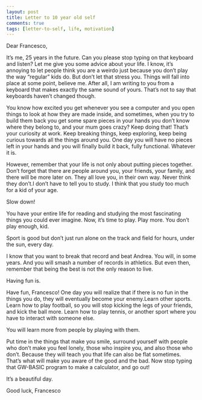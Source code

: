 ```yaml
---
layout: post
title: Letter to 10 year old self
comments: true
tags: [letter-to-self, life, motivation]
---
```


Dear Francesco,

It’s me, 25 years in the future. Can you please stop typing on that keyboard and listen? 
Let me give you some advice about your life. I know, it’s annoying to let people think 
you are a weirdo just
because you don’t play the way “regular” kids do. But don’t let that stress you. 
Things will fall into place at some point, believe me. 
After all, I am writing to you from a keyboard that makes exactly the same 
sound of yours.
That’s not to say that keyboards haven’t changed though.

You know how excited you get whenever you see a computer and you open things to look at 
how they are made inside, and sometimes, when you try to build them back you get some 
spare pieces in your hands you don’t know where they belong to, and your mum goes crazy? 
Keep doing that! 
That’s your curiosity at work. Keep breaking things, keep exploring, 
keep being curious towards all the things around you. One day you will have no pieces 
left in your hands and you will finally build it back, fully functional. Whatever it is. 

However, remember that your life is not only about putting pieces together. 
Don’t forget that there are people around you, your friends, your family, and there will 
be more later on. They all love you, in their own way. Never think they don’t.I don’t have 
to tell you to study. 
I think that you study too much for a kid of your age.

Slow down! 

You have your entire life for reading and studying the most fascinating things 
you could ever imagine. Now, it’s time to play. Play more. You don’t play enough, kid. 

Sport is good but don’t just run alone on the track and field for hours, under the sun, 
every day. 

I know that you want to break that record and beat Andrea. You will, in some years. 
And you will smash a number of records in athletics. But even then, remember that being 
the best is not the only reason to live. 

Having fun is.

Have fun, Francesco! One day you will realize that if there is no fun in the things you do, 
they will eventually become your enemy.Learn other sports. Learn how to play football, so 
you will stop kicking the legs of your friends, and kick the ball more. Learn how to play 
tennis, or another sport where you have to interact with someone else. 

You will learn more from people by playing with them. 

Put time in the things that make you smile, surround yourself with people who don’t make you 
feel lonely, those who inspire you, and also those who don’t. Because they will teach you 
that life can also be flat sometimes. That’s what will make you aware of the good and the bad. 
Now stop typing that GW-BASIC program to make a calculator, and go out! 

It’s a beautiful day.

Good luck, Francesco

